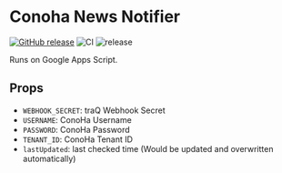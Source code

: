 # Conoha News Notifier
[![GitHub release](https://img.shields.io/github/release/traPtitech/Conoha-News-Notifier.svg)](https://GitHub.com/traPtitech/Conoha-News-Notifier/releases/)
![CI](https://github.com/traPtitech/Conoha-News-Notifier/workflows/CI/badge.svg)
![release](https://github.com/traPtitech/Conoha-News-Notifier/workflows/release/badge.svg)

Runs on Google Apps Script.

## Props
- `WEBHOOK_SECRET`: traQ Webhook Secret
- `USERNAME`: ConoHa Username
- `PASSWORD`: ConoHa Password
- `TENANT_ID`: ConoHa Tenant ID
- `lastUpdated`: last checked time (Would be updated and overwritten automatically)
